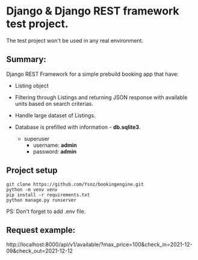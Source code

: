 # Django & Django REST framework test project.
The test project won't be used in any real environment.


## Summary:

Django REST Framework for a simple prebuild booking app that have:
- Listing object 
- Filtering through Listings and returning JSON response with available units based on search criterias.
- Handle large dataset of Listings.

- Database is prefilled with information - **db.sqlite3**.
    - superuser
        - username: **admin**
        - password: **admin**


## Project setup
    git clone https://github.com/Ysnz/bookingengine.git
    python -m venv venv
    pip install -r requirements.txt
    python manage.py runserver

PS: Don't forget to add .env file.



## Request example:

http://localhost:8000/api/v1/available/?max_price=100&check_in=2021-12-09&check_out=2021-12-12

